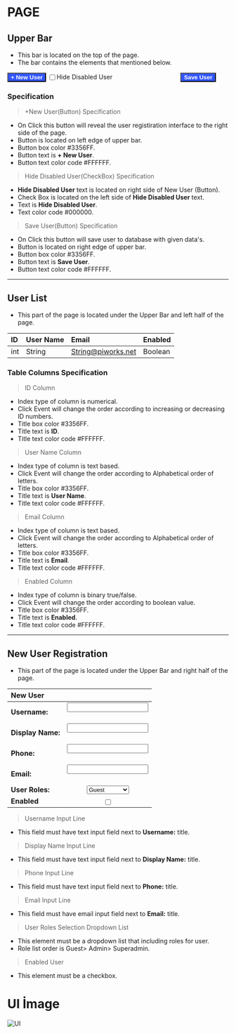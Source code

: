 # PAGE


## Upper Bar
* This bar is located on the top of the page.
* The bar contains the elements that mentioned below.

 <a><button name="button" style = "position:relative; left:0%; background:#3356FF;color:#FFFFFF" >**+ New User**</button></a>  <input style = "position:relative; top:2px;" type="checkbox">Hide Disabled User  <a><button  name="button" style = "position:relative; left:30%; background:#3356FF;color:#FFFFFF" >**Save User**</button></a>


### Specification
>  +New User(Button) Specification
* On Click this button will reveal the user registiration interface to the right side of the page.
* Button is located on left edge of upper bar.
* Button box color #3356FF.
* Button text is **+ New User**.
* Button text color code #FFFFFF.


>  Hide Disabled User(CheckBox) Specification
* **Hide Disabled User** text is located on right side of New User (Button).
* Check Box is located on the left side of **Hide Disabled User** text.
* Text is **Hide Disabled User**.
* Text color code #000000.


>  Save User(Button) Specification
* On Click this button will save user to database with given data's.
* Button is located on right edge of upper bar.
* Button box color #3356FF.
* Button text is **Save User**.
* Button text color code #FFFFFF.





---
## User List
* This part of the page is located under the Upper Bar and left half of the page.

| ID | User Name | Email | Enabled |
|:------ | :------ | :-------- | :-------- |
|int | String | String@piworks.net | Boolean |

### Table Columns Specification
> ID Column
* Index type of column is numerical.
* Click Event will change the order according to increasing or decreasing ID numbers.
* Title box color #3356FF.
* Title text is **ID**.
* Title text color code #FFFFFF.

> User Name Column
* Index type of column is text based.
* Click Event will change the order according to Alphabetical order of letters.
* Title box color #3356FF.
* Title text is **User Name**.
* Title text color code #FFFFFF.

> Email Column
* Index type of column is text based.
* Click Event will change the order according to Alphabetical order of letters.
* Title box color #3356FF.
* Title text is **Email**.
* Title text color code #FFFFFF.

> Enabled Column
* Index type of column is binary true/false.
* Click Event will change the order according to boolean value.
* Title box color #3356FF.
* Title text is **Enabled**.
* Title text color code #FFFFFF.

---
## New User Registration
* This part of the page is located under the Upper Bar and right half of the page.

|New User||
|:------ |:------: |
|**Username:**| <input type="text" id="lname" name="lname"><br><br>|
|**Display Name:**| <input type="text" id="lname" name="lname"><br><br>|
|**Phone:**|  <input type="text" id="lname" name="lname"><br><br>|
|**Email:**| <input type="email" id="lname" name="lname"><br><br>| 
|**User Roles:**| <select> <option value="Guest">Guest </option> <option value="Admin">Admin</option> <option value="SuperAdmin">SuperAdmin </option> </select>|
|**Enabled**| <input style = "position:relative; top:2px;" type="checkbox">

> Username Input Line
* This field must have text input field next to **Username:** title.
> Display Name Input Line
* This field must have text input field next to **Display Name:** title.
> Phone Input Line
* This field must have text input field next to **Phone:** title.
> Email Input Line
* This field must have email input field next to **Email:** title.
> User Roles Selection Dropdown List
* This element must be a dropdown list that including roles for user.
* Role list order is Guest> Admin> Superadmin. 
> Enabled User 
* This element must be a checkbox.


# UI İmage
![UI](https://lists.office.com/Images/969df1bb-97b6-44ef-9108-dc18a5fd96c2/298428f6-6729-4501-a9de-dcaf554877fe/T3L0G2MKUPU8GQUY8YHP00Z9RB/c2f1cb7e-5022-433a-93a2-1ac0b6ec1015)